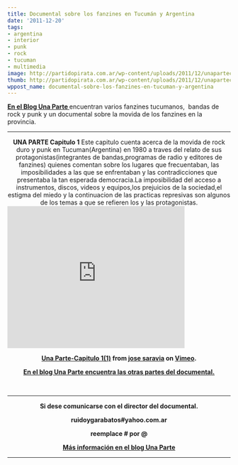 ```yaml
---
title: Documental sobre los fanzines en Tucumán y Argentina
date: '2011-12-20'
tags:
- argentina
- interior
- punk
- rock
- tucuman
- multimedia
image: http://partidopirata.com.ar/wp-content/uploads/2011/12/unapartecaratula584.jpg
thumb: http://partidopirata.com.ar/wp-content/uploads/2011/12/unapartecaratula584-150x150.jpg
wppost_name: documental-sobre-los-fanzines-en-tucuman-y-argentina
---
```


<strong><a href="http://www.unaparte.blogspot.com/" target="_blank">En el Blog Una Parte </a></strong> encuentran varios fanzines tucumanos,  bandas de rock y punk y un documental sobre la movida de los fanzines en la provincia.

<hr />

<center>
<strong>UNA PARTE Capitulo 1</strong>
Este capitulo cuenta acerca de la movida de rock duro y punk en Tucuman(Argentina) en 1980 a traves del relato de sus protagonistas(integrantes de bandas,programas de radio y editores de fanzines) quienes comentan sobre los lugares que frecuentaban, las imposibilidades a las que se enfrentaban y las contradicciones que presentaba la tan esperada democracia.La imposibilidad del acceso a instrumentos, discos, videos y equipos,los prejuicios de la sociedad,el estigma del miedo y la continuacion de las practicas represivas son algunos de los temas a que se refieren los y las protagonistas.</center><iframe src="http://player.vimeo.com/video/30628631?title=0&amp;byline=0&amp;portrait=0" frameborder="0" width="400" height="320"></iframe>
<p style="text-align: center;"><strong><a href="http://vimeo.com/30628631">Una Parte-Capitulo 1(1)</a> from <a href="http://vimeo.com/user8813398">jose saravia</a> on <a href="http://vimeo.com">Vimeo</a>.</strong></p>
<p style="text-align: center;"><a href="http://www.unaparte.blogspot.com/2011/12/una-parte-capitulo-1.html" target="_blank"><strong>En el blog Una Parte encuentra las otras partes del documental.</strong></a></p>
&nbsp;

<hr />
<p style="text-align: center;"><strong>Si dese comunicarse con el director del documental.</strong>
<strong> </strong></p>
<p style="text-align: center;"><strong>ruidoygarabatos#yahoo.com.ar</strong></p>
<p style="text-align: center;"><strong><strong>reemplace # por @</strong></strong></p>
<p style="text-align: center;"><strong><a href="http://www.unaparte.blogspot.com/" target="_blank">Más información en el blog Una Parte</a></strong></p>


<hr />
